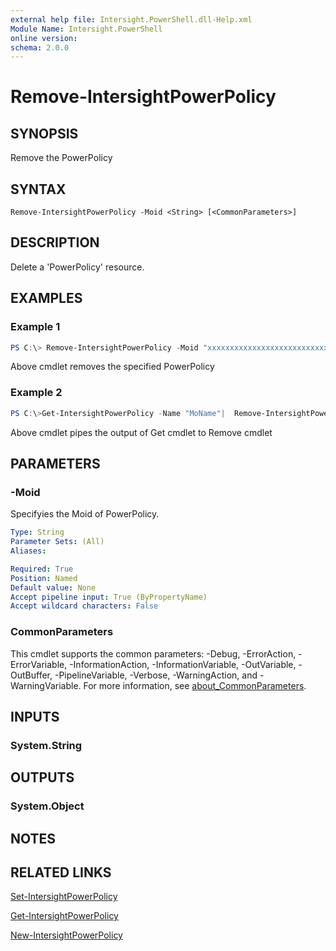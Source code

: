 ```yaml
---
external help file: Intersight.PowerShell.dll-Help.xml
Module Name: Intersight.PowerShell
online version:
schema: 2.0.0
---
```


# Remove-IntersightPowerPolicy

## SYNOPSIS
Remove the PowerPolicy

## SYNTAX

```
Remove-IntersightPowerPolicy -Moid <String> [<CommonParameters>]
```

## DESCRIPTION
Delete a &apos;PowerPolicy&apos; resource.

## EXAMPLES

### Example 1
```powershell
PS C:\> Remove-IntersightPowerPolicy -Moid "xxxxxxxxxxxxxxxxxxxxxxxxxxx"
```
Above cmdlet removes the specified PowerPolicy 

### Example 2
```powershell
PS C:\>Get-IntersightPowerPolicy -Name "MoName"|  Remove-IntersightPowerPolicy
```
Above cmdlet pipes the output of Get cmdlet to Remove cmdlet

## PARAMETERS

### -Moid
Specifyies the Moid of PowerPolicy.

```yaml
Type: String
Parameter Sets: (All)
Aliases:

Required: True
Position: Named
Default value: None
Accept pipeline input: True (ByPropertyName)
Accept wildcard characters: False
```

### CommonParameters
This cmdlet supports the common parameters: -Debug, -ErrorAction, -ErrorVariable, -InformationAction, -InformationVariable, -OutVariable, -OutBuffer, -PipelineVariable, -Verbose, -WarningAction, and -WarningVariable. For more information, see [about_CommonParameters](http://go.microsoft.com/fwlink/?LinkID=113216).

## INPUTS

### System.String

## OUTPUTS

### System.Object
## NOTES

## RELATED LINKS

[Set-IntersightPowerPolicy](./Set-IntersightPowerPolicy.md)

[Get-IntersightPowerPolicy](./Get-IntersightPowerPolicy.md)

[New-IntersightPowerPolicy](./New-IntersightPowerPolicy.md)

